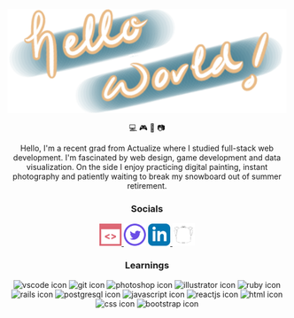 <p align="center"> <img src="/assets/helo-banner.png"> </p>

<p align="center"> 💻 🎮 🎨 📷 </p>

<p align="center" >Hello, I'm a recent grad from Actualize where I studied full-stack web development. I'm fascinated by web design, game development and data visualization. On the side I enjoy practicing digital painting, instant photography and patiently waiting to break my snowboard out of summer retirement.</p>

<h3 align="center"> Socials </h3>
<p align="center">
<a href="https://gracemanzon.github.io/portfolio-v1/" target="_blank">
<img width="40px" src="/assets/website.png" fill="dd6774" alt="website icon"/>
</a
<a href="https://twitter.com/gracermegacat" target="_blank">
<img width="40px" src="/assets/twitter.png" alt="twitter icon"/>
</a>
<a href="https://www.linkedin.com/in/grace-manzon-7877b01b4/" target="_blank">
<img width="40px" src="/assets/linkedin.png" alt="linkedin icon"/>
</a>
<a href="https://www.showwcase.com/gracermegacat" target="_blank">
<img width="40px" src="/assets/showwcase.png" alt="showwcase icon"/>
</a>
</p>

<h3 align="center"> Learnings </h3>
<p align="center">
<img width="40px" src="https://cdn.jsdelivr.net/gh/devicons/devicon/icons/vscode/vscode-original.svg" alt="vscode icon"/>
<img width="40px" src="https://cdn.jsdelivr.net/gh/devicons/devicon/icons/git/git-original.svg" alt="git icon"/>
<img width="40px" src="https://cdn.jsdelivr.net/gh/devicons/devicon/icons/photoshop/photoshop-line.svg" alt="photoshop icon"/>
<img width="40px" src="https://cdn.jsdelivr.net/gh/devicons/devicon/icons/illustrator/illustrator-line.svg" alt="illustrator icon"/>
<img width="40px" src="https://cdn.jsdelivr.net/gh/devicons/devicon/icons/ruby/ruby-plain.svg" alt="ruby icon"/>
<img width="40px" src="https://cdn.jsdelivr.net/gh/devicons/devicon/icons/rails/rails-plain.svg" alt="rails icon"/>
<img width="40px" src="https://cdn.jsdelivr.net/gh/devicons/devicon/icons/postgresql/postgresql-plain.svg" alt="postgresql icon"/>
<img width="40px" src="https://cdn.jsdelivr.net/gh/devicons/devicon/icons/javascript/javascript-plain.svg" alt="javascript icon"/>
<img width="40px" src="https://cdn.jsdelivr.net/gh/devicons/devicon/icons/react/react-original.svg" alt="reactjs icon"/>
<img width="40px" src="https://cdn.jsdelivr.net/gh/devicons/devicon/icons/html5/html5-plain.svg" alt="html icon"/>
<img width="40px" src="https://cdn.jsdelivr.net/gh/devicons/devicon/icons/css3/css3-plain.svg" alt="css icon"/>
<img width="40px" src="https://cdn.jsdelivr.net/gh/devicons/devicon/icons/bootstrap/bootstrap-plain.svg" alt="bootstrap icon"/>
</p>

<!--
**gracemanzon/gracemanzon** is a ✨ _special_ ✨ repository because its `README.md` (this file) appears on your GitHub profile.

Here are some ideas to get you started:

- 🔭 I’m currently working on ...
- 🌱 I’m currently learning ...
- 👯 I’m looking to collaborate on ...
- 🤔 I’m looking for help with ...
- 💬 Ask me about ...
- 📫 How to reach me: ...
- 😄 Pronouns: ...
- ⚡ Fun fact: ...
-->
